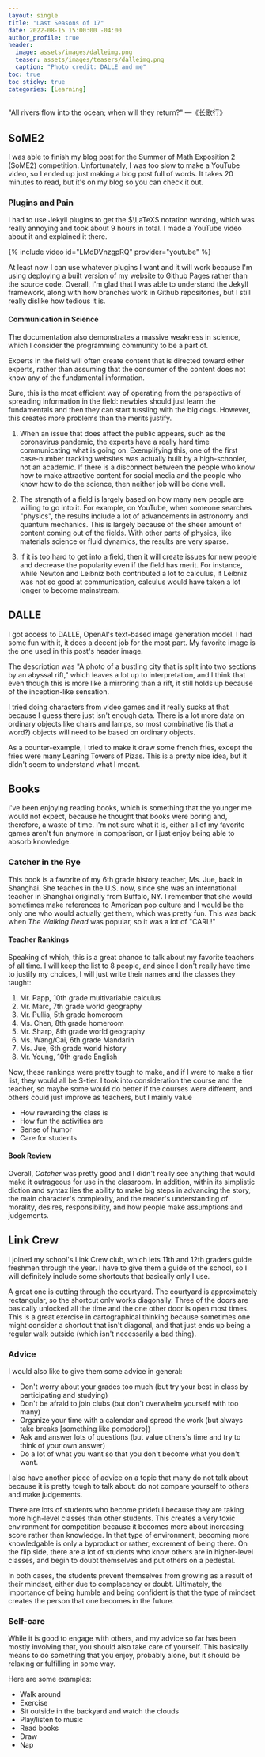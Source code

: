 ```yaml
---
layout: single
title: "Last Seasons of 17"
date: 2022-08-15 15:00:00 -04:00
author_profile: true
header: 
  image: assets/images/dalleimg.png
  teaser: assets/images/teasers/dalleimg.png
  caption: "Photo credit: DALLE and me"
toc: true
toc_sticky: true
categories: [Learning]
---
```


"All rivers flow into the ocean; when will they return?" —《长歌行》

## SoME2
I was able to finish my blog post for the Summer of Math Exposition 2 (SoME2) competition. Unfortunately, I was too slow to make a YouTube video, so I ended up just making a blog post full of words. It takes 20 minutes to read, but it's on my blog so you can check it out. 

### Plugins and Pain
I had to use Jekyll plugins to get the $\LaTeX$ notation working, which was really annoying and took about 9 hours in total. I made a YouTube video about it and explained it there. 

{% include video id="LMdDVnzgpRQ" provider="youtube" %}

At least now I can use whatever plugins I want and it will work because I'm using deploying a built version of my website to Github Pages rather than the source code. Overall, I'm glad that I was able to understand the Jekyll framework, along with how branches work in Github repositories, but I still really dislike how tedious it is. 

#### Communication in Science
The documentation also demonstrates a massive weakness in science, which I consider the programming community to be a part of.

Experts in the field will often create content that is directed toward other experts, rather than assuming that the consumer of the content does not know any of the fundamental information. 

Sure, this is the most efficient way of operating from the perspective of spreading information in the field: newbies should just learn the fundamentals and then they can start tussling with the big dogs. However, this creates more problems than the merits justify.

1. When an issue that does affect the public appears, such as the coronavirus pandemic, the experts have a really hard time communicating what is going on. Exemplifying this, one of the first case-number tracking websites was actually built by a high-schooler, not an academic. If there is a disconnect between the people who know how to make attractive content for social media and the people who know how to do the science, then neither job will be done well. 

2. The strength of a field is largely based on how many new people are willing to go into it. For example, on YouTube, when someone searches "physics", the results include a lot of advancements in astronomy and quantum mechanics. This is largely because of the sheer amount of content coming out of the fields. With other parts of physics, like materials science or fluid dynamics, the results are very sparse. 

3. If it is too hard to get into a field, then it will create issues for new people and decrease the popularity even if the field has merit. For instance, while Newton and Leibniz both contributed a lot to calculus, if Leibniz was not so good at communication, calculus would have taken a lot longer to become mainstream. 

## DALLE
I got access to DALLE, OpenAI's text-based image generation model. I had some fun with it, it does a decent job for the most part. My favorite image is the one used in this post's header image. 

The description was "A photo of a bustling city that is split into two sections by an abyssal rift," which leaves a lot up to interpretation, and I think that even though this is more like a mirroring than a rift, it still holds up because of the inception-like sensation. 

I tried doing characters from video games and it really sucks at that because I guess there just isn't enough data. There is a lot more data on ordinary objects like chairs and lamps, so most combinative (is that a word?) objects will need to be based on ordinary objects.

As a counter-example, I tried to make it draw some french fries, except the fries were many Leaning Towers of Pizas. This is a pretty nice idea, but it didn't seem to understand what I meant. 

## Books
I've been enjoying reading books, which is something that the younger me would not expect, because he thought that books were boring and, therefore, a waste of time. I'm not sure what it is, either all of my favorite games aren't fun anymore in comparison, or I just enjoy being able to absorb knowledge.

### Catcher in the Rye
This book is a favorite of my 6th grade history teacher, Ms. Jue, back in Shanghai. She teaches in the U.S. now, since she was an international teacher in Shanghai originally from Buffalo, NY. I remember that she would sometimes make references to American pop culture and I would be the only one who would actually get them, which was pretty fun. This was back when *The Walking Dead* was popular, so it was a lot of "CARL!"

#### Teacher Rankings 
Speaking of which, this is a great chance to talk about my favorite teachers of all time. I will keep the list to 8 people, and since I don't really have time to justify my choices, I will just write their names and the classes they taught:

1. Mr. Papp, 10th grade multivariable calculus
2. Mr. Marc, 7th grade world geography
3. Mr. Pullia, 5th grade homeroom
4. Ms. Chen, 8th grade homeroom
5. Mr. Sharp, 8th grade world geography
6. Ms. Wang/Cai, 6th grade Mandarin
7. Ms. Jue, 6th grade world history
8. Mr. Young, 10th grade English

Now, these rankings were pretty tough to make, and if I were to make a tier list, they would all be S-tier. I took into consideration the course and the teacher, so maybe some would do better if the courses were different, and others could just improve as teachers, but I mainly value

- How rewarding the class is
- How fun the activities are
- Sense of humor
- Care for students

#### Book Review
Overall, *Catcher* was pretty good and I didn't really see anything that would make it outrageous for use in the classroom. In addition, within its simplistic diction and syntax lies the ability to make big steps in advancing the story, the main character's complexity, and the reader's understanding of morality, desires, responsibility, and how people make assumptions and judgements. 

## Link Crew
I joined my school's Link Crew club, which lets 11th and 12th graders guide freshmen through the year. I have to give them a guide of the school, so I will definitely include some shortcuts that basically only I use. 

A great one is cutting through the courtyard. The courtyard is approximately rectangular, so the shortcut only works diagonally. Three of the doors are basically unlocked all the time and the one other door is open most times. This is a great exercise in cartographical thinking because sometimes one might consider a shortcut that isn't diagonal, and that just ends up being a regular walk outside (which isn't necessarily a bad thing). 

### Advice
I would also like to give them some advice in general:
- Don't worry about your grades too much (but try your best in class by participating and studying)
- Don't be afraid to join clubs (but don't overwhelm yourself with too many)
- Organize your time with a calendar and spread the work (but always take breaks \[something like pomodoro\])
- Ask and answer lots of questions (but value others's time and try to think of your own answer)
- Do a lot of what you want so that you don't become what you don't want.

I also have another piece of advice on a topic that many do not talk about because it is pretty tough to talk about: do not compare yourself to others and make judgements. 

There are lots of students who become prideful because they are taking more high-level classes than other students. This creates a very toxic environment for competition because it becomes more about increasing score rather than knowledge. In that type of environment, becoming more knowledgable is only a byproduct or rather, excrement of being there. On the flip side, there are a lot of students who know others are in higher-level classes, and begin to doubt themselves and put others on a pedestal. 

In both cases, the students prevent themselves from growing as a result of their mindset, either due to complacency or doubt. Ultimately, the importance of being humble and being confident is that the type of mindset creates the person that one becomes in the future. 

### Self-care
While it is good to engage with others, and my advice so far has been mostly involving that, you should also take care of yourself. This basically means to do something that you enjoy, probably alone, but it should be relaxing or fulfilling in some way. 

Here are some examples:
- Walk around
- Exercise
- Sit outside in the backyard and watch the clouds
- Play/listen to music
- Read books
- Draw
- Nap